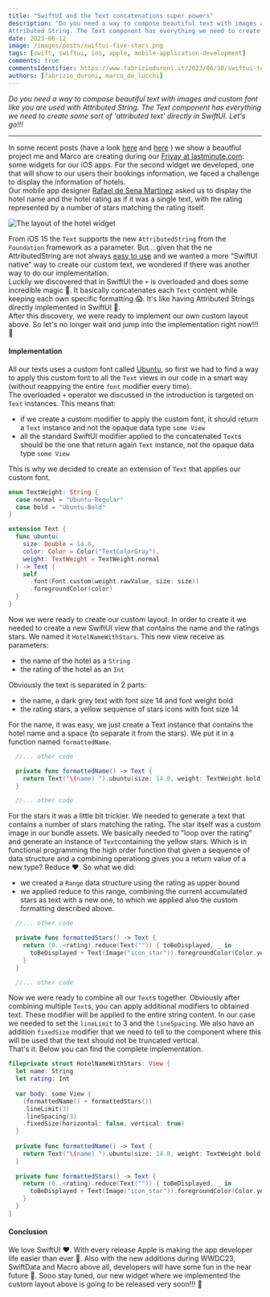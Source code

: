 ```yaml
---
title: "SwiftUI and the Text concatenations super powers"
description: "Do you need a way to compose beautiful text with images and custom font like you are used with 
Attributed String. The Text component has everything we need to create some sort of 'attributed text' directly in SwiftUI. Let's go!!!"
date: 2023-06-12
image: /images/posts/swiftui-five-stars.png
tags: [swift, swiftui, ios, apple, mobile-application-development]
comments: true
commentsIdentifier: https://www.fabrizioduroni.it/2023/06/30/swiftui-text-concatenation/
authors: [fabrizio_duroni, marco_de_lucchi]
---
```


*Do you need a way to compose beautiful text with images and custom font like you are used with
Attributed String. The Text component has everything we need to create some sort of 'attributed text' directly in SwiftUI. Let's go!!!*

---

In some recent posts (have a look [here](https://technology.lastminute.com/widget-ios-swiftui-configuration-intent/ "swiftui widget friyay lastminute") and [here](https://technology.lastminute.com/widget-ios-swiftui-react-native/ "swiftui widget lastminute") ) we show a beautfiul project me and Marco are creating during our [Friyay at lastminute.com](https://technology.lastminute.com/tech-learning-and-development-friyay/ "lastminute.com friyay"): some widgets for our iOS apps.
For the second widget we developed, one that will show to our users their bookings information, we faced a challenge to display the information of hotels.  
Our mobile app designer [Rafael de Sena Martinez](https://www.linkedin.com/in/raffaelmartinez/ "Rafael Martinez 
lastminute.com") asked us to display the hotel name and the hotel rating as if it was a single text, with the rating 
represented by a number of stars matching the rating itself.

![The layout of the hotel widget](/images/posts/swiftui-hotel-layout.png)

From iOS 15 the `Text` supports the new `AttributedString` from the `Foundation` framework as a parameter. But... given that the ne AttributedString are not always [easy to use](https://stackoverflow.com/questions/75513158/how-do-you-add-an-image-attachment-to-an-attributedstring) and we wanted a more "SwiftUI native" way to create our custom text, we wondered if there was another way to do our implementation.  
Luckily we discovered that in SwiftUI the `+` is overloaded and does some incredible magic :crystal_ball:. It 
basically concatenates each `Text` content while keeping each own specific formatting :scream:. It's like having 
Attributed Strings directly implemented in SwiftUI :rocket:.  
After this discovery, we were ready to implement our own custom layout above. So let's no longer wait and jump into the implementation right now!!! :rocket:


#### Implementation

All our texts uses a custom font called [Ubuntu](https://fonts.google.com/specimen/Ubuntu "ubuntu font"), so first we had to find a way to apply this custom font to all the `Text` views in our code in a smart way (without reappying the entire `font` modifier every time).  
The overloaded `+` operator we discussed in the introduction is targeted on `Text` instances. This means that:

* if we create a custom modifier to apply the custom font, it should return a `Text` instance and not the opaque data type `some View`
* all the standard SwiftUI modifier applied to the concatenated `Text`s should be the one that return again `Text` instance, not the opaque data type `some View`

This is why we decided to create an extension of `Text` that applies our custom font.

```swift
enum TextWeight: String {
  case normal = "Ubuntu-Regular"
  case bold = "Ubuntu-Bold"
}

extension Text {
  func ubuntu(
    size: Double = 14.0,
    color: Color = Color("TextColorGray"),
    weight: TextWeight = TextWeight.normal
  ) -> Text {
    self
      .font(Font.custom(weight.rawValue, size: size))
      .foregroundColor(color)
  }
}
```

Now we were ready to create our custom layout. In order to create it we needed to create a new SwiftUI view that contains the name and the ratings stars. We named it `HotelNameWithStars`. This new view receive as parameters:

* the name of the hotel as a `String`
* the rating of the hotel as an `Int`

Obviously the text is separated in 2 parts: 

* the name, a dark grey text with font size 14 and font weight bold
* the rating stars, a yellow sequence of stars icons with font size 14

For the name, it was easy, we just create a Text instance that contains the hotel name and a space (to separate it from the stars). We put it in a function named `formattedName`.

``` swift
  //... other code

  private func formattedName() -> Text {
    return Text("\(name) ").ubuntu(size: 14.0, weight: TextWeight.bold)
  }

  //... other code
```

For the stars it was a little bit trickier. We needed to generate a text that contains a number of stars matching the rating. The star itself was a custom image in our bundle assets. We basically needed to "loop over the rating" and generate an instance of `Text`containing the yellow stars. Which is in functional programming the high order function that given a sequence of data structure and a combining operationg gives you a return value of a new type? Reduce :heart:.
So what we did:

* we created a `Range` data structure using the rating as upper bound
* we applied reduce to this range, combining the current accumulated stars as text with a new one, to which we applied also the custom formatting described above.

``` swift
  //... other code

  private func formattedStars() -> Text {
    return (0..<rating).reduce(Text("")) { toBeDisplayed, _ in
      toBeDisplayed + Text(Image("icon_star")).foregroundColor(Color.yellow).ubuntu(size: 14.0)
    }
  }

  //... other code
```

Now we were ready to combine all our `Text`s together. Obviously after combining multiple `Text`s, you can apply additional modifiers to obtained text. These modifier will be applied to the entire string content. In our case we needed to set the `lineLimit` to 3 and the `lineSpacing`.
We also have an addition `fixedSize` modifier that we need to tell to the component where this will be used that the text should not be truncated vertical.  
That's it. Below you can find the complete implementation.


```swift
fileprivate struct HotelNameWithStars: View {
  let name: String
  let rating: Int
  
  var body: some View {
    (formattedName() + formattedStars())
    .lineLimit(3)
    .lineSpacing(3)
    .fixedSize(horizontal: false, vertical: true)
  }
  
  private func formattedName() -> Text {
    return Text("\(name) ").ubuntu(size: 14.0, weight: TextWeight.bold)
  }
  
  private func formattedStars() -> Text {
    return (0..<rating).reduce(Text("")) { toBeDisplayed, _ in
      toBeDisplayed + Text(Image("icon_star")).foregroundColor(Color.yellow).ubuntu(size: 14.0)
    }
  }
}
```

#### Conclusion

We love SwiftUI :heart:. With every release Apple is making the app developer life easier than ever :rocket:. Also with the new additions during WWDC23, SwiftData and Macro above all, developers will have some fun in the near future :rocket:. Sooo stay tuned, our new widget where we implemented the custom layout above is going to be released very soon!!! :rocket:
